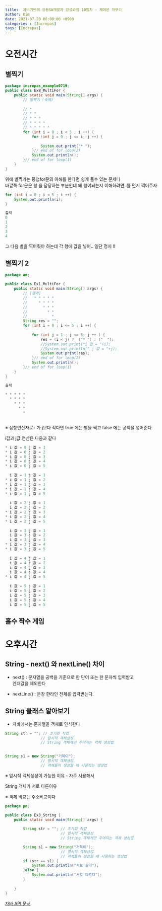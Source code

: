 ```yaml
---
title:  자바기반의 응용SW개발자 양성과정 10일차 - 제어문 마무리
author: Kim
date: 2021-07-20 06:00:00 +0900
categories : [Increpas]
tags: [Increpas]
---
```


# 오전시간

## 별찍기

```java
package increpas_example0719;
public class Ex8_MultiFor {
	public static void main(String[] args) {
		// 별찍기 (숙제)
		
		// *
		// * *
		// * * *
		// * * * *
		// * * * * *
		for (int i = 0 ; i < 5 ; i ++) {
			for (int j = 0 ; j <= i; j ++) {
			
				System.out.print("* ");
			}// end of for loop(2)
			System.out.println();
		}// end of for loop(1)
	}
}
```
위에 별찍기는 중첩for문의 이해를 한다면 쉽게 풀수 있는 문제다<br>
바깥쪽 for문은 행 을 담당하는 부분인데 왜 행이되는지 이해하려면 i를 먼저 찍어주자<br>
```java
for (int i = 0 ; i < 5 ; i ++) {
    System.out.println(i);
}

출력
0
1
2
3
4
```
그 다음 별을 찍어줘야 하는데 각 행에 값을 넣어.. 일단 정지 !!

## 별찍기 2

```java
package am;

public class Ex1_MultiFor {
	public static void main(String[] args) {
		// [결과]
		//   * * * * *
		//     * * * *
		//       * * *
		//         * *
		//           *
		String res = "";
		for (int i = 0 ; i <= 5 ; i ++) {
			
			for (int j = 1 ; j <= 5; j ++ ) {
				res = (i < j) ?  ("* ") : ("  ");
				//System.out.print("i 값 = "+i);
				//System.out.println(" j 값 = "+j);
				System.out.print(res);
			}// end of for loop(2)
			System.out.println();
		}// end of for loop(1)
	}
}

출력

* * * * * 
  * * * * 
    * * * 
      * * 
        * 
          

```

※ 삼항연산자로 i 가 j보다 작다면 true 에는 별을 찍고 false 에는 공백을 넣어준다<br>

i값과 j값 연산은 다음과 같다<br>
```java
* i 값 = 0 j 값 = 1
* i 값 = 0 j 값 = 2
* i 값 = 0 j 값 = 3
* i 값 = 0 j 값 = 4
* i 값 = 0 j 값 = 5
 
  i 값 = 1 j 값 = 1
* i 값 = 1 j 값 = 2
* i 값 = 1 j 값 = 3
* i 값 = 1 j 값 = 4
* i 값 = 1 j 값 = 5
 
  i 값 = 2 j 값 = 1
  i 값 = 2 j 값 = 2
* i 값 = 2 j 값 = 3
* i 값 = 2 j 값 = 4
* i 값 = 2 j 값 = 5
 
  i 값 = 3 j 값 = 1
  i 값 = 3 j 값 = 2
  i 값 = 3 j 값 = 3
* i 값 = 3 j 값 = 4
* i 값 = 3 j 값 = 5
 
  i 값 = 4 j 값 = 1
  i 값 = 4 j 값 = 2
  i 값 = 4 j 값 = 3
  i 값 = 4 j 값 = 4
* i 값 = 4 j 값 = 5
 
  i 값 = 5 j 값 = 1
  i 값 = 5 j 값 = 2
  i 값 = 5 j 값 = 3
  i 값 = 5 j 값 = 4
  i 값 = 5 j 값 = 5
```

## 홀수 짝수 게임


# 오후시간

## String - next() 와 nextLine() 차이

- next()     : 문자열을 공백을 기준으로 한 단어 또는 한 문자씩 입력받고<br>
               엔터값을 제외한다<br>

- nextLine() : 문장 한라인 전체를 입력받는다.<br>

## String 클래스 알아보기

- 자바에서는 문자열을 객체로 인식한다<br>

```java
String str = ""; // 초기화 작업
                // 암시적 객체생성
                // String 객체게만 주어지는 객체 생성법
		

String s1 = new String("거북이"); 
                // 명시적 객체생성
                // 객체들이 생성할 때 사용하는 생성법
```

※ 암시적 객체생성이 가능한 이유 - 자주 사용해서 <br>


String 객체가 서로 다른이유<br>

※ 객체 비교는 주소비교이다<br>

```java
package pm;

public class Ex3_String {
	public static void main(String[] args) {
		
		String str = ""; // 초기화 작업
		                 // 암시적 객체생성
		                 // String 객체게만 주어지는 객체 생성법

		String s1 = new String("거북이"); 
					     // 명시적 객체생성
						 // 객체들이 생성할 때 사용하는 생성법
		if (str == s1) {
			System.out.println("서로 같다");
		}else {
			System.out.println("서로 다르다");
		}
		
	}
}
```
<a href="https://docs.oracle.com/javase/8/docs/api/index.html">자바 API 문서 </a><br>